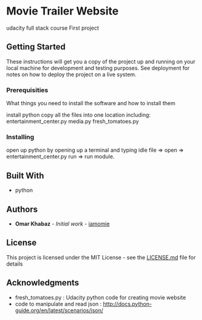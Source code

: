 # Movie Trailer Website
udacity full stack course First project

## Getting Started

These instructions will get you a copy of the project up and running on your local machine for development and testing purposes. See deployment for notes on how to deploy the project on a live system.

### Prerequisities

What things you need to install the software and how to install them

install python
copy all the files into one location including:
entertainment_center.py
media.py
fresh_tomatoes.py

### Installing

open up python by opening up a terminal and typing
idle
file => open => entertainment_center.py
run => run module.

## Built With

* python

## Authors

* **Omar Khabaz** - *Initial work* - [iamomie](https://github.com/iamomie)

## License

This project is licensed under the MIT License - see the [LICENSE.md](LICENSE.md) file for details

## Acknowledgments

* fresh_tomatoes.py : Udacity python code for creating movie website
* code to manipulate and read json : http://docs.python-guide.org/en/latest/scenarios/json/
